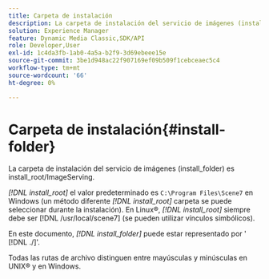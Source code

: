 ```yaml
---
title: Carpeta de instalación
description: La carpeta de instalación del servicio de imágenes (install_folder) es install_root/ImageServing.
solution: Experience Manager
feature: Dynamic Media Classic,SDK/API
role: Developer,User
exl-id: 1c4da3fb-1ab0-4a5a-b2f9-3d69ebeee15e
source-git-commit: 3be1d948ac22f907169ef09b509f1cebceaec5c4
workflow-type: tm+mt
source-wordcount: '66'
ht-degree: 0%

---
```


# Carpeta de instalación{#install-folder}

La carpeta de instalación del servicio de imágenes (install_folder) es install_root/ImageServing.

*[!DNL install_root]* el valor predeterminado es `C:\Program Files\Scene7` en Windows (un método diferente *[!DNL install_root]* carpeta se puede seleccionar durante la instalación). En Linux®, *[!DNL install_root]* siempre debe ser [!DNL /usr/local/scene7] (se pueden utilizar vínculos simbólicos).

En este documento, *[!DNL install_folder]* puede estar representado por &#39; [!DNL ./]&#39;.

Todas las rutas de archivo distinguen entre mayúsculas y minúsculas en UNIX® y en Windows.
